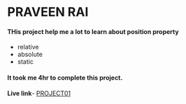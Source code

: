 # PRAVEEN RAI

#### THis project help me a lot to learn about position property

- relative
- absolute
- static

#### It took me 4hr to complete this project.

**Live link**- [PROJECT01 ](https://playful-salamander-1601f5.netlify.app/ "project01")

